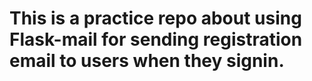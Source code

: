 # This is a practice repo about using Flask-mail for sending registration email to users when they signin.
